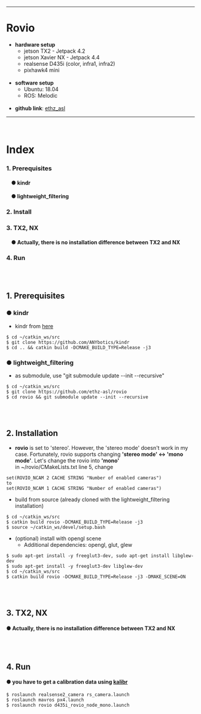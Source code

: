 ***
# Rovio
+ **hardware setup**
    + jetson TX2 - Jetpack 4.2
    + jetson Xavier NX - Jetpack 4.4
    + realsense D435i (color, infra1, infra2)
    + pixhawk4 mini
    <br>
+ **software setup**
    + Ubuntu: 18.04 
    + ROS: Melodic 
    <br>
+ **github link**: [ethz_asl](https://github.com/ethz-asl/rovio)
***
<br>

# Index
### 1. Prerequisites
####    &nbsp;&nbsp;&nbsp;&nbsp;● kindr
####    &nbsp;&nbsp;&nbsp;&nbsp;● lightweight_filtering
### 2. Install
### 3. TX2, NX
####    &nbsp;&nbsp;&nbsp;&nbsp;● Actually, there is no installation difference between TX2 and NX
### 4. Run
<br><br>

## 1. Prerequisites
### ● kindr
+ kindr from [here](https://github.com/ethz-asl/kindr)
```
$ cd ~/catkin_ws/src
$ git clone https://github.com/ANYbotics/kindr
$ cd .. && catkin build -DCMAKE_BUILD_TYPE=Release -j3
```

### ● lightweight_filtering
+ as submodule, use "git submodule update --init --recursive"
```
$ cd ~/catkin_ws/src
$ git clone https://github.com/ethz-asl/rovio
$ cd rovio && git submodule update --init --recursive
```
<br><br>

## 2. Installation

+ **rovio** is set to 'stereo'. However, the 'stereo mode' doesn't work in my case. Fortunately, rovio supports changing **'stereo mode' <-> 'mono mode'**. Let's change the rovio into **'mono'**
<br>in ~/rovio/CMakeLists.txt line 5, change
```
set(ROVIO_NCAM 2 CACHE STRING "Number of enabled cameras")
to
set(ROVIO_NCAM 1 CACHE STRING "Number of enabled cameras")
```
+ build from source (already cloned with the lightweight_filtering installation)
```
$ cd ~/catkin_ws/src
$ catkin build rovio -DCMAKE_BUILD_TYPE=Release -j3
$ source ~/catkin_ws/devel/setup.bash
```

+ (optional) install with opengl scene
    + Additional dependencies: opengl, glut, glew
```
$ sudo apt-get install -y freeglut3-dev, sudo apt-get install libglew-dev
$ sudo apt-get install -y freeglut3-dev libglew-dev
$ cd ~/catkin_ws/src
$ catkin build rovio -DCMAKE_BUILD_TYPE=Release -j3 -DMAKE_SCENE=ON
```
<br><br>

## 3. TX2, NX
#### ● Actually, there is no installation difference between TX2 and NX
<br><br>

## 4. Run
#### ● you have to get a calibration data using [kalibr](https://github.com/zinuok/kalibr)
```
$ roslaunch realsense2_camera rs_camera.launch
$ roslaunch mavros px4.launch
$ roslaunch rovio d435i_rovio_node_mono.launch
```

